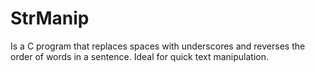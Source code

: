 # StrManip
Is a C program that replaces spaces with underscores and reverses the order of words in a sentence. Ideal for quick text manipulation.
